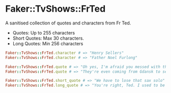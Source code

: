 # Faker::TvShows::FrTed

A sanitised collection of quotes and characters from Fr Ted.

* Quotes: Up to 255 characters
* Short Quotes: Max 30 characters.
* Long Quotes: Min 256 characters

```ruby
Faker::TvShows::FrTed.character # => "Henry Sellers"
Faker::TvShows::FrTed.character # => "Father Noel Furlong"

Faker::TvShows::FrTed.quote # => "Oh yes, I'm afraid you messed with the wrong milkman, Father."
Faker::TvShows::FrTed.quote # => "They're even coming from Gdansk to see the film!"

Faker::TvShows::FrTed.short_quote # => "We have to lose that sax solo"
Faker::TvShows::FrTed.long_quote # => "You're right, Ted. I used to be happy enough with me old bike – I used to get a big buzz out of just going down to the shops on it, you know? But after a while... it just wasn't enough. I started going for bigger and bigger thrills... But I could give it up! Any time I wanted!"
```
